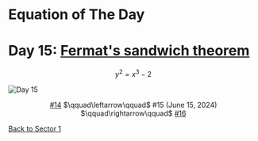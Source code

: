 # Equation of The Day

# Day 15: [Fermat's sandwich theorem](https://mathworld.wolfram.com/FermatsSandwichTheorem.html)

$$y^2=x^3-2$$

<picture><img alt="Day 15" src="0015.png"></picture>

<center><a href="0014.html">#14</a> $\qquad\leftarrow\qquad$ #15 (June 15, 2024) $\qquad\rightarrow\qquad$ <a href="0016.html">#16</a></center>

[Back to Sector 1](../0-63.md)

<script src="https://utteranc.es/client.js" repo="12AbBa/eotd" issue-term="pathname" theme="github-light" crossorigin="anonymous" async> </script>